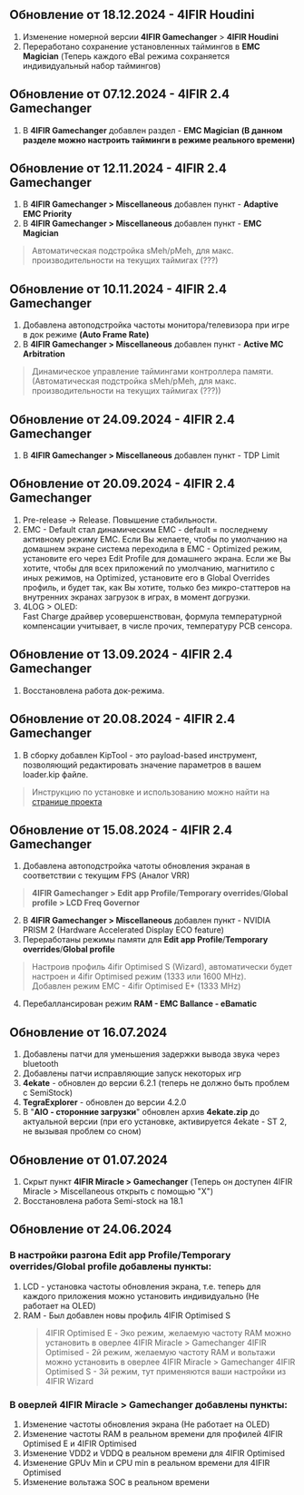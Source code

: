 ## Обновление от 18.12.2024 - 4IFIR Houdini
1.  Изменение номерной версии **4IFIR Gamechanger** > **4IFIR Houdini**
1.  Переработано сохранение установленных таймингов в **EMC Magician** (Теперь каждого eBal режима сохраняется индивидуальный набор таймингов) 

## Обновление от 07.12.2024 - 4IFIR 2.4 Gamechanger
1.  В **4IFIR Gamechanger** добавлен раздел - **EMC Magician** **(В данном разделе можно настроить тайминги в режиме реального времени)**
   
## Обновление от 12.11.2024 - 4IFIR 2.4 Gamechanger
1.  В **4IFIR Gamechanger > Miscellaneous** добавлен пункт - **Adaptive EMC Priority**  
2.  В **4IFIR Gamechanger > Miscellaneous** добавлен пункт - **EMC Magician**  
>Автоматическая подстройка sMeh/pMeh, для макс. производительности на текущих таймигах (???)

## Обновление от 10.11.2024 - 4IFIR 2.4 Gamechanger
1. Добавлена автоподстройка частоты монитора/телевизора при игре в док режиме **(Auto Frame Rate)**  
1.  В **4IFIR Gamechanger > Miscellaneous** добавлен пункт - **Active MC Arbitration**  
>Динамическое управление таймингами контроллера памяти. (Автоматическая подстройка sMeh/pMeh, для макс. производительности на текущих таймигах (???))

## Обновление от 24.09.2024 - 4IFIR 2.4 Gamechanger
1.  В **4IFIR Gamechanger > Miscellaneous** добавлен пункт - TDP Limit

## Обновление от 20.09.2024 - 4IFIR 2.4 Gamechanger
1. Pre-release -> Release. Повышение стабильности.
2. EMC - Default стал динамическим EMC - default = последнему активному режиму EMC. Если Вы желаете, чтобы по умолчанию на домашнем экране система переходила в EMC - Optimized режим, установите его через Edit Profile для домашнего экрана. Если же Вы хотите, чтобы для всех приложений по умолчанию, магнитило с иных режимов, на Optimized, установите его в Global Overrides профиль, и будет так, как Вы хотите, только без микро-статтеров на внутренних экранах загрузок в играх, в момент догрузки.  
3. 4LOG > OLED:  
Fast Charge драйвер усовершенствован, формула температурной компенсации учитывает, в числе прочих, температуру PCB сенсора.    

## Обновление от 13.09.2024 - 4IFIR 2.4 Gamechanger
1.  Восстановлена работа док-режима.  

## Обновление от 20.08.2024 - 4IFIR 2.4 Gamechanger
1.  В сборку добавлен KipTool - это payload-based инструмент, позволяющий редактировать значение параметров в вашем loader.kip файле.  
>Инструкцию по установке и использованию можно найти на [странице проекта](https://github.com/kawaii-flesh/KipTool)

## Обновление от 15.08.2024 - 4IFIR 2.4 Gamechanger
1.  Добавлена автоподстройка чатоты обновления экраная в соответствии с текущим FPS (Аналог VRR)
> **4IFIR Gamechanger > Edit app Profile**/**Temporary overrides**/**Global profile > LCD Freq Governor**
2.  В **4IFIR Gamechanger > Miscellaneous** добавлен пункт - NVIDIA PRISM 2 (Hardware Accelerated Display ECO feature)
3.  Переработаны режимы памяти для **Edit app Profile**/**Temporary overrides**/**Global profile**
>Настроив профиль 4ifir Optimised S (Wizard), автоматически будет настроен и 4ifir Optimised режим (1333 или 1600 MHz).  
>Добавлен режим EMC - 4ifir Optimised E+ (1333 MHz)
4.  Перебаллансирован режим **RAM - EMC Ballance - eBamatic**  

## Обновление от 16.07.2024 
1.  Добавлены патчи для уменьшения задержки вывода звука через bluetooth
2.  Добавлены патчи исправляющие запуск некоторых игр
3.  **4ekate** - обновлен до версии  6.2.1 (теперь не должно быть проблем с SemiStock)
4.  **TegraExplorer** - обновлен до версии  4.2.0
5.  В "**AIO - сторонние загрузки**" обновлен архив **4ekate.zip** до актуальной версии (при его установке, активируется 4ekate - ST 2, не вызывая проблем со сном)

## Обновление от 01.07.2024    
1.  Скрыт пункт **4IFIR Miracle > Gamechanger** (Теперь он доступен 4IFIR Miracle > Miscellaneous открыть с помощью "Х")  
2.  Восстановлена работа Semi-stock на 18.1

## Обновление от 24.06.2024  

### В настройки разгона **Edit app Profile**/**Temporary overrides**/**Global profile** добавлены пункты:
1. LCD - установка частоты обновления экрана, т.е. теперь для каждого приложения можно установить индивидуально (Не работает на OLED)
2. RAM - Был добавлен новы профиль 4IFIR Optimised S
   >4IFIR Optimised E - Эко режим, желаемую частоту RAM можно установить в оверлее 4IFIR Miracle > Gamechanger
   >4IFIR Optimised - 2й режим, желаемую частоту RAM и вольтажи можно установить в оверлее 4IFIR Miracle > Gamechanger
   >4IFIR Optimised S - 3й режим, тут применяются ваши настройки из 4IFIR Wizard
   
### В оверлей **4IFIR Miracle > Gamechanger** добавлены пункты:  
1. Изменение частоты обновления экрана (Не работает на OLED)
2. Изменение частоты RAM в реальном времени для профилей 4IFIR Optimised E и 4IFIR Optimised
3. Изменение VDD2 и VDDQ в реальном времени для 4IFIR Optimised
4. Изменение GPUv Min и CPU min в реальном времени для 4IFIR Optimised
5. Изменение вольтажа SOC в реальном времени
